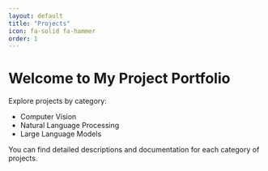 ```yaml
---
layout: default
title: "Projects"
icon: fa-solid fa-hammer
order: 1
---
```


# Welcome to My Project Portfolio

Explore projects by category:

- Computer Vision
- Natural Language Processing
- Large Language Models

You can find detailed descriptions and documentation for each category of projects.